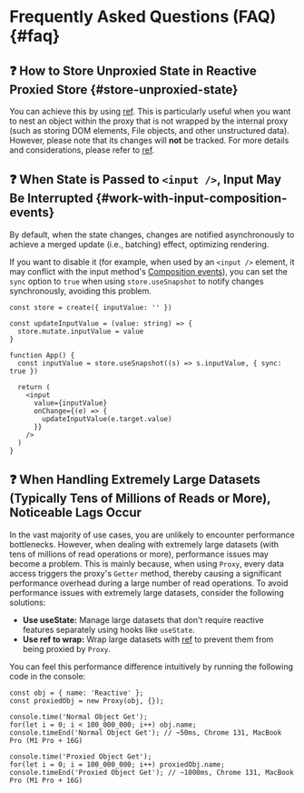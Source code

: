 # Frequently Asked Questions (FAQ) {#faq}

## ❓ How to Store Unproxied State in Reactive Proxied Store \{#store-unproxied-state}

You can achieve this by using [ref](/reference/advanced/ref). This is particularly useful when you want to nest an object within the proxy that is not wrapped by the internal proxy (such as storing DOM elements, File objects, and other unstructured data). However, please note that its changes will **not** be tracked. For more details and considerations, please refer to [ref](/reference/advanced/ref).

## ❓ When State is Passed to `<input />`, Input May Be Interrupted \{#work-with-input-composition-events}

By default, when the state changes, changes are notified asynchronously to achieve a merged update (i.e., batching) effect, optimizing rendering.

If you want to disable it (for example, when used by an `<input />` element, it may conflict with the input method's [Composition events](https://developer.mozilla.org/en-US/docs/Web/API/CompositionEvent)), you can set the `sync` option to `true` when using `store.useSnapshot` to notify changes synchronously, avoiding this problem.

```tsx {8}
const store = create({ inputValue: '' })

const updateInputValue = (value: string) => {
  store.mutate.inputValue = value
}

function App() {
  const inputValue = store.useSnapshot((s) => s.inputValue, { sync: true })

  return (
    <input
      value={inputValue}
      onChange={(e) => {
        updateInputValue(e.target.value)
      }}
    />
  )
}
```

## ❓ When Handling Extremely Large Datasets (Typically Tens of Millions of Reads or More), Noticeable Lags Occur

In the vast majority of use cases, you are unlikely to encounter performance bottlenecks. However, when dealing with extremely large datasets (with tens of millions of read operations or more), performance issues may become a problem. This is mainly because, when using `Proxy`, every data access triggers the proxy's `Getter` method, thereby causing a significant performance overhead during a large number of read operations. To avoid performance issues with extremely large datasets, consider the following solutions:

- **Use useState:** Manage large datasets that don't require reactive features separately using hooks like `useState`.
- **Use ref to wrap:** Wrap large datasets with [ref](/reference/advanced/ref) to prevent them from being proxied by `Proxy`.

You can feel this performance difference intuitively by running the following code in the console:

```tsx
const obj = { name: 'Reactive' };
const proxiedObj = new Proxy(obj, {});

console.time('Normal Object Get');
for(let i = 0; i < 100_000_000; i++) obj.name;
console.timeEnd('Normal Object Get'); // ~50ms, Chrome 131, MacBook Pro (M1 Pro + 16G)

console.time('Proxied Object Get');
for(let i = 0; i = 100_000_000; i++) proxiedObj.name;
console.timeEnd('Proxied Object Get'); // ~1000ms, Chrome 131, MacBook Pro (M1 Pro + 16G)
```
